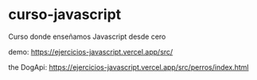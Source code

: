 # curso-javascript
Curso donde enseñamos Javascript desde cero

demo: https://ejercicios-javascript.vercel.app/src/

the DogApi: https://ejercicios-javascript.vercel.app/src/perros/index.html

